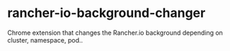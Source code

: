 # rancher-io-background-changer
Chrome extension that changes the Rancher.io background depending on cluster, namespace, pod..
